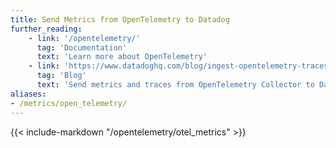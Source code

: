 ```yaml
---
title: Send Metrics from OpenTelemetry to Datadog
further_reading:
    - link: '/opentelemetry/'
      tag: 'Documentation'
      text: 'Learn more about OpenTelemetry'
    - link: 'https://www.datadoghq.com/blog/ingest-opentelemetry-traces-metrics-with-datadog-exporter/'
      tag: 'Blog'
      text: 'Send metrics and traces from OpenTelemetry Collector to Datadog via Datadog Exporter'
aliases:
- /metrics/open_telemetry/
---
```


{{< include-markdown "/opentelemetry/otel_metrics" >}}